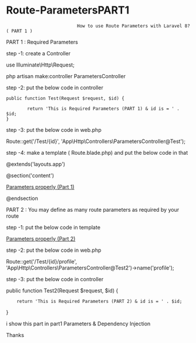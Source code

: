 # Route-ParametersPART1



   
                               How to use Route Parameters with Laravel 8? ( PART 1 )

PART 1 : Required Parameters

step -1: create a Controller

use Illuminate\Http\Request;

php artisan make:controller ParametersController


step -2: put the below code in controller

    public function Test(Request $request, $id) {
       
            return 'This is Required Parameters (PART 1) & id is = ' . $id;
    }


step -3: put the below code in web.php 

Route::get('/Test/{id}', 'App\Http\Controllers\ParametersController@Test');

step -4: make a template ( Route.blade.php) and put the below code in that

@extends('layouts.app')

@section('content')


<a href="/Test/23">
Parameters properly (Part 1)
</a>

@endsection  









PART 2 : You may define as many route parameters as required by your route


step -1: put the below code in template

<a href="{{ route('profile', ['id' => 1, 'photos' => 'yes']) }}">
Parameters properly (Part 2) 
</a> 


step -2: put the below code in web.php

Route::get('/Test/{id}/profile', 'App\Http\Controllers\ParametersController@Test2')->name('profile');

step -3: put the below code in controller

 public function Test2(Request $request, $id) {
       
        return 'This is Required Parameters (PART 2) & id is = ' . $id;
}


i show this part in part1
Parameters & Dependency Injection

Thanks
